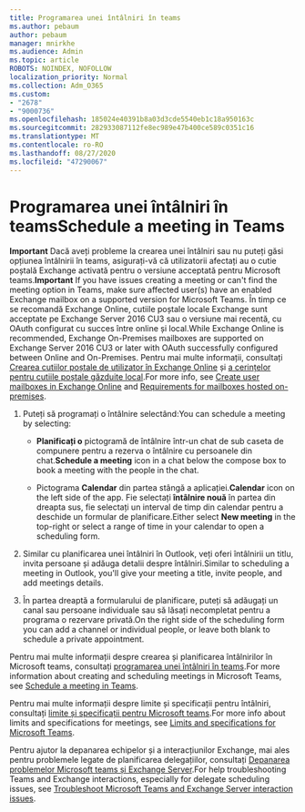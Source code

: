 ```yaml
---
title: Programarea unei întâlniri în teams
ms.author: pebaum
author: pebaum
manager: mnirkhe
ms.audience: Admin
ms.topic: article
ROBOTS: NOINDEX, NOFOLLOW
localization_priority: Normal
ms.collection: Adm_O365
ms.custom:
- "2678"
- "9000736"
ms.openlocfilehash: 185024e40391b8a03d3cde5540eb1c18a950163c
ms.sourcegitcommit: 282933087112fe8ec989e47b400ce589c0351c16
ms.translationtype: MT
ms.contentlocale: ro-RO
ms.lasthandoff: 08/27/2020
ms.locfileid: "47290067"
---
```

# <a name="schedule-a-meeting-in-teams"></a><span data-ttu-id="c5b50-102">Programarea unei întâlniri în teams</span><span class="sxs-lookup"><span data-stu-id="c5b50-102">Schedule a meeting in Teams</span></span>

<span data-ttu-id="c5b50-103">**Important** Dacă aveți probleme la crearea unei întâlniri sau nu puteți găsi opțiunea întâlnirii în teams, asigurați-vă că utilizatorii afectați au o cutie poștală Exchange activată pentru o versiune acceptată pentru Microsoft teams.</span><span class="sxs-lookup"><span data-stu-id="c5b50-103">**Important** If you have issues creating a meeting or can't find the meeting option in Teams, make sure affected user(s) have an enabled Exchange mailbox on a supported version for Microsoft Teams.</span></span> <span data-ttu-id="c5b50-104">În timp ce se recomandă Exchange Online, cutiile poștale locale Exchange sunt acceptate pe Exchange Server 2016 CU3 sau o versiune mai recentă, cu OAuth configurat cu succes între online și local.</span><span class="sxs-lookup"><span data-stu-id="c5b50-104">While Exchange Online is recommended, Exchange On-Premises mailboxes are supported on Exchange Server 2016 CU3 or later with OAuth successfully configured between Online and On-Premises.</span></span> <span data-ttu-id="c5b50-105">Pentru mai multe informații, consultați [Crearea cutiilor poștale de utilizator în Exchange Online](https://docs.microsoft.com/exchange/recipients-in-exchange-online/create-user-mailboxes) și [a cerințelor pentru cutiile poștale găzduite local](https://docs.microsoft.com/microsoftteams/exchange-teams-interact#requirements-for-mailboxes-hosted-on-premises).</span><span class="sxs-lookup"><span data-stu-id="c5b50-105">For more info, see [Create user mailboxes in Exchange Online](https://docs.microsoft.com/exchange/recipients-in-exchange-online/create-user-mailboxes) and [Requirements for mailboxes hosted on-premises](https://docs.microsoft.com/microsoftteams/exchange-teams-interact#requirements-for-mailboxes-hosted-on-premises).</span></span> 

1. <span data-ttu-id="c5b50-106">Puteți să programați o întâlnire selectând:</span><span class="sxs-lookup"><span data-stu-id="c5b50-106">You can schedule a meeting by selecting:</span></span>

    - <span data-ttu-id="c5b50-107">**Planificați o** pictogramă de întâlnire într-un chat de sub caseta de compunere pentru a rezerva o întâlnire cu persoanele din chat.</span><span class="sxs-lookup"><span data-stu-id="c5b50-107">**Schedule a meeting** icon in a chat below the compose box to book a meeting with the people in the chat.</span></span>

    - <span data-ttu-id="c5b50-108">Pictograma **Calendar** din partea stângă a aplicației.</span><span class="sxs-lookup"><span data-stu-id="c5b50-108">**Calendar** icon on the left side of the app.</span></span> <span data-ttu-id="c5b50-109">Fie selectați **întâlnire nouă** în partea din dreapta sus, fie selectați un interval de timp din calendar pentru a deschide un formular de planificare.</span><span class="sxs-lookup"><span data-stu-id="c5b50-109">Either select **New meeting** in the top-right or select a range of time in your calendar to open a scheduling form.</span></span>

2. <span data-ttu-id="c5b50-110">Similar cu planificarea unei întâlniri în Outlook, veți oferi întâlnirii un titlu, invita persoane și adăuga detalii despre întâlniri.</span><span class="sxs-lookup"><span data-stu-id="c5b50-110">Similar to scheduling a meeting in Outlook, you'll give your meeting a title, invite people, and add meetings details.</span></span>

3. <span data-ttu-id="c5b50-111">În partea dreaptă a formularului de planificare, puteți să adăugați un canal sau persoane individuale sau să lăsați necompletat pentru a programa o rezervare privată.</span><span class="sxs-lookup"><span data-stu-id="c5b50-111">On the right side of the scheduling form you can add a channel or individual people, or leave both blank to schedule a private appointment.</span></span>

<span data-ttu-id="c5b50-112">Pentru mai multe informații despre crearea și planificarea întâlnirilor în Microsoft teams, consultați [programarea unei întâlniri în teams](https://support.office.com/article/Schedule-a-meeting-in-Teams-943507a9-8583-4c58-b5d2-8ec8265e04e5).</span><span class="sxs-lookup"><span data-stu-id="c5b50-112">For more information about creating and scheduling meetings in Microsoft Teams, see [Schedule a meeting in Teams](https://support.office.com/article/Schedule-a-meeting-in-Teams-943507a9-8583-4c58-b5d2-8ec8265e04e5).</span></span>

<span data-ttu-id="c5b50-113">Pentru mai multe informații despre limite și specificații pentru întâlniri, consultați [limite și specificații pentru Microsoft teams](https://docs.microsoft.com/microsoftteams/limits-specifications-teams#meetings-and-calls).</span><span class="sxs-lookup"><span data-stu-id="c5b50-113">For more info about limits and specifications for meetings, see [Limits and specifications for Microsoft Teams](https://docs.microsoft.com/microsoftteams/limits-specifications-teams#meetings-and-calls).</span></span>

<span data-ttu-id="c5b50-114">Pentru ajutor la depanarea echipelor și a interacțiunilor Exchange, mai ales pentru problemele legate de planificarea delegațiilor, consultați [Depanarea problemelor Microsoft teams și Exchange Server](https://docs.microsoft.com/microsoftteams/troubleshoot/known-issues/teams-exchange-interaction-issue).</span><span class="sxs-lookup"><span data-stu-id="c5b50-114">For help troubleshooting Teams and Exchange interactions, especially for delegate scheduling issues, see [Troubleshoot Microsoft Teams and Exchange Server interaction issues](https://docs.microsoft.com/microsoftteams/troubleshoot/known-issues/teams-exchange-interaction-issue).</span></span>